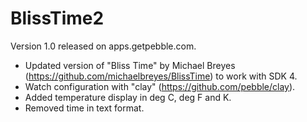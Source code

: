 # BlissTime2

Version 1.0 released on apps.getpebble.com.

* Updated version of "Bliss Time" by Michael Breyes (https://github.com/michaelbreyes/BlissTime) to work with SDK 4.
* Watch configuration with "clay" (https://github.com/pebble/clay).
* Added temperature display in deg C, deg F and K.
* Removed time in text format.
